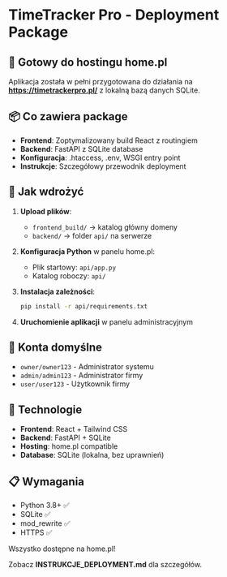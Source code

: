 # TimeTracker Pro - Deployment Package

## 🎯 Gotowy do hostingu home.pl

Aplikacja została w pełni przygotowana do działania na **https://timetrackerpro.pl/** z lokalną bazą danych SQLite.

## 📦 Co zawiera package

- **Frontend**: Zoptymalizowany build React z routingiem
- **Backend**: FastAPI z SQLite database
- **Konfiguracja**: .htaccess, .env, WSGI entry point
- **Instrukcje**: Szczegółowy przewodnik deployment

## 🚀 Jak wdrożyć

1. **Upload plików**:
   - `frontend_build/` → katalog główny domeny
   - `backend/` → folder `api/` na serwerze

2. **Konfiguracja Python** w panelu home.pl:
   - Plik startowy: `api/app.py`
   - Katalog roboczy: `api/`

3. **Instalacja zależności**:
   ```bash
   pip install -r api/requirements.txt
   ```

4. **Uruchomienie aplikacji** w panelu administracyjnym

## 👤 Konta domyślne

- `owner/owner123` - Administrator systemu
- `admin/admin123` - Administrator firmy  
- `user/user123` - Użytkownik firmy

## 🔧 Technologie

- **Frontend**: React + Tailwind CSS
- **Backend**: FastAPI + SQLite
- **Hosting**: home.pl compatible
- **Database**: SQLite (lokalna, bez uprawnień)

## 📋 Wymagania

- Python 3.8+ ✅
- SQLite ✅  
- mod_rewrite ✅
- HTTPS ✅

Wszystko dostępne na home.pl!

Zobacz **INSTRUKCJE_DEPLOYMENT.md** dla szczegółów.